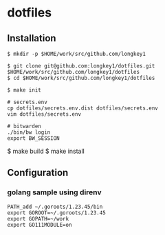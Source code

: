 # dotfiles

## Installation

```
$ mkdir -p $HOME/work/src/github.com/longkey1

$ git clone git@github.com:longkey1/dotfiles.git $HOME/work/src/github.com/longkey1/dotfiles
$ cd $HOME/work/src/github.com/longkey1/dotfiles

$ make init

# secrets.env
cp dotfiles/secrets.env.dist dotfiles/secrets.env
vim dotfiles/secrets.env

# bitwarden
./bin/bw login
export BW_SESSION
```

$ make build
$ make install

## Configuration

### golang sample using direnv

```
PATH_add ~/.goroots/1.23.45/bin
export GOROOT=~/.goroots/1.23.45
export GOPATH=~/work
export GO111MODULE=on
```

